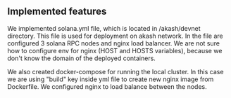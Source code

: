 ## Implemented features

<p>
  We implemented solana.yml file, which is located in /akash/devnet directory. This file is used for deployment on akash network. In the file are configured 3 solana RPC nodes and nginx load balancer. We are not sure how to configure env for nginx (HOST and HOSTS variables), because we don't know the domain of the deployed containers.
</p>
<p>
  We also created docker-compose for running the local cluster. In this case we are using "build" key inside yml file to create new nginx image from Dockerfile. We configured nginx to load balance between the nodes.
</p>
